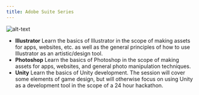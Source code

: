 ```yaml
---
title: Adobe Suite Series
---
```

![alt-text](../assets/workshops/adobe.png)

* **Illustrator** Learn the basics of Illustrator in the scope of making assets for apps, websites, etc. as well as the general principles of how to use Illustrator as an artistic/design tool.
* **Photoshop** Learn the basics of Photoshop in the scope of making assets for apps, websites, and general photo manipulation techniques.
* **Unity** Learn the basics of Unity development. The session will cover some elements of game design, but will otherwise focus on using Unity as a development tool in the scope of a 24 hour hackathon.
